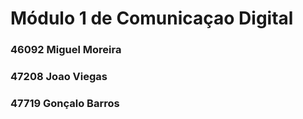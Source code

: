 # Módulo 1 de Comunicaçao Digital

### 46092 Miguel Moreira
### 47208 Joao Viegas
### 47719 Gonçalo Barros